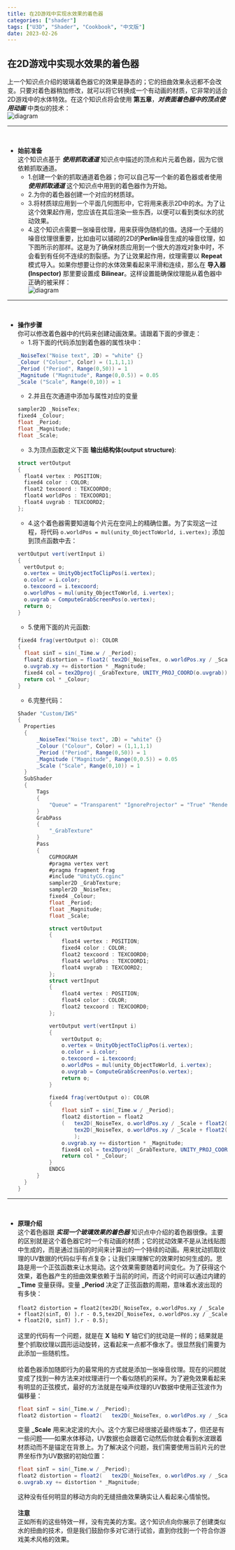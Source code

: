 ```yaml
---
title: 在2D游戏中实现水效果的着色器
categories: ["shader"]
tags: ["U3D", "Shader", "Cookbook", "中文版"]
date: 2023-02-26
---
```

## 在2D游戏中实现水效果的着色器   
上一个知识点介绍的玻璃着色器它的效果是静态的；它的扭曲效果永远都不会改变。只要对着色器稍加修改，就可以将它转换成一个有动画的材质，它非常的适合2D游戏中的水体特效。在这个知识点将会使用 **第五章**，***对表面着色器中的顶点使用动画*** 中类似的技术：   
![diagram](/game-tech-post/img/shader_book/diagram71.png)   


***
<br> 

- **始前准备**   
  这个知识点基于 ***使用抓取通道*** 知识点中描述的顶点和片元着色器，因为它很依赖抓取通道。
  - 1.创建一个新的抓取通道着色器；你可以自己写一个新的着色器或者使用 ***使用抓取通道*** 这个知识点中用到的着色器作为开始。
  - 2.为你的着色器创建一个对应的材质球。
  - 3.将材质球应用到一个平面几何图形中，它将用来表示2D中的水。为了让这个效果起作用，您应该在其后渲染一些东西，以便可以看到类似水的扰动效果。
  - 4.这个知识点需要一张噪音纹理，用来获得伪随机的值。选择一个无缝的噪音纹理很重要，比如由可以铺砌的2D的**Perlin**噪音生成的噪音纹理，如下图所示的那样。这是为了确保材质应用到一个很大的游戏对象中时，不会看到有任何不连续的割裂感。为了让效果起作用，纹理需要以 **Repeat** 模式导入。如果你想要让你的水体效果看起来平滑和连续，那么在 **导入器(Inspector)** 那里要设置成 **Bilinear**。这样设置能确保纹理能从着色器中正确的被采样：   
  ![diagram](/game-tech-post/img/shader_book/diagram72.png)   


*** 
<br>

- **操作步骤**   
  你可以修改着色器中的代码来创建动画效果。请跟着下面的步骤走：
  - 1.将下面的代码添加到着色器的属性块中：
  ``` c#
  _NoiseTex("Noise text", 2D) = "white" {}
  _Colour ("Colour", Color) = (1,1,1,1)
  _Period ("Period", Range(0,50)) = 1
  _Magnitude ("Magnitude", Range(0,0.5)) = 0.05
  _Scale ("Scale", Range(0,10)) = 1
  ```
  - 2.并且在次通道中添加与属性对应的变量
  ``` c#
  sampler2D _NoiseTex;
  fixed4 _Colour;
  float _Period;
  float _Magnitude;
  float _Scale; 
  ```
  - 3.为顶点函数定义下面 **输出结构体(output structure)**:
  ``` c#
  struct vertOutput
  {
    float4 vertex : POSITION;
    fixed4 color : COLOR;
    float2 texcoord : TEXCOORD0;
    float4 worldPos : TEXCOORD1;
    float4 uvgrab : TEXCOORD2;
  };
  ```
  - 4.这个着色器需要知道每个片元在空间上的精确位置。为了实现这一过程，将代码 `o.worldPos = mul(unity_ObjectToWorld, i.vertex);` 添加到顶点函数中去：
  ``` c#
  vertOutput vert(vertInput i)
  {
    vertOutput o;
    o.vertex = UnityObjectToClipPos(i.vertex);
    o.color = i.color;
    o.texcoord = i.texcoord;
    o.worldPos = mul(unity_ObjectToWorld, i.vertex);
    o.uvgrab = ComputeGrabScreenPos(o.vertex);
    return o;
  }
  ```
  - 5.使用下面的片元函数:   
  ``` c#
  fixed4 frag(vertOutput o): COLOR
  {
    float sinT = sin(_Time.w / _Period);
    float2 distortion = float2(	tex2D(_NoiseTex, o.worldPos.xy / _Scale + float2(sinT, 0) ).r - 0.5,tex2D(_NoiseTex, o.worldPos.xy / _Scale + float2(0, sinT) ).r - 0.5);
    o.uvgrab.xy += distortion * _Magnitude;
    fixed4 col = tex2Dproj( _GrabTexture, UNITY_PROJ_COORD(o.uvgrab));
    return col * _Colour;
  }
  ```
  - 6.完整代码：
  ``` c#
  Shader "Custom/IWS"
  {
    Properties
    {
        _NoiseTex("Noise text", 2D) = "white" {}
        _Colour ("Colour", Color) = (1,1,1,1)
        _Period ("Period", Range(0,50)) = 1
        _Magnitude ("Magnitude", Range(0,0.5)) = 0.05
        _Scale ("Scale", Range(0,10)) = 1
    }
    SubShader
    {
        Tags
        {
            "Queue" = "Transparent" "IgnoreProjector" = "True" "RenderType" = "Opaque"
        }
        GrabPass
        {
            "_GrabTexture"
        }
        Pass
        {
            CGPROGRAM
            #pragma vertex vert
            #pragma fragment frag
            #include "UnityCG.cginc"
            sampler2D _GrabTexture;
            sampler2D _NoiseTex;
            fixed4 _Colour;
            float _Period;
            float _Magnitude;
            float _Scale;

            struct vertOutput
            {
                float4 vertex : POSITION;
                fixed4 color : COLOR;
                float2 texcoord : TEXCOORD0;
                float4 worldPos : TEXCOORD1;
                float4 uvgrab : TEXCOORD2;
            };
            struct vertInput
            {
                float4 vertex : POSITION;
                float4 color : COLOR;
                float2 texcoord : TEXCOORD0;
            };

            vertOutput vert(vertInput i)
            {
                vertOutput o;
                o.vertex = UnityObjectToClipPos(i.vertex);
                o.color = i.color;
                o.texcoord = i.texcoord;
                o.worldPos = mul(unity_ObjectToWorld, i.vertex);
                o.uvgrab = ComputeGrabScreenPos(o.vertex);
                return o;
            }

            fixed4 frag(vertOutput o): COLOR
            {
                float sinT = sin(_Time.w / _Period);
				float2 distortion = float2
				(	tex2D(_NoiseTex, o.worldPos.xy / _Scale + float2(sinT, 0) ).r - 0.5,
					tex2D(_NoiseTex, o.worldPos.xy / _Scale + float2(0, sinT) ).r - 0.5
					);
				o.uvgrab.xy += distortion * _Magnitude;
				fixed4 col = tex2Dproj( _GrabTexture, UNITY_PROJ_COORD(o.uvgrab));
				return col * _Colour;
            }
			ENDCG
        }
    }
  }
  ```

*** 
<br>

- **原理介绍**   
  这个着色器跟 ***实现一个玻璃效果的着色器*** 知识点中介绍的着色器很像。主要的区别就是这个着色器它时一个有动画的材质；它的扰动效果不是从法线贴图中生成的，而是通过当前的时间来计算出的一个持续的动画。用来扰动抓取纹理的UV数据的代码似乎有点复杂；让我们来理解它的效果时如何生成的。思路是用一个正弦函数来让水晃动。这个效果需要随着时间变化。为了获得这个效果，着色器产生的扭曲效果依赖于当前的时间，而这个时间可以通过内建的 **_Time** 变量获得。变量 **_Period** 决定了正弦函数的周期，意味着水波出现的有多快：   
  <br>
  `float2 distortion = float2(tex2D(_NoiseTex, o.worldPos.xy / _Scale + float2(sinT, 0) ).r - 0.5,tex2D(_NoiseTex, o.worldPos.xy / _Scale + float2(0, sinT) ).r - 0.5);`   
  <br>
  这里的代码有一个问题，就是在 **X** 轴和 **Y** 轴它们的扰动是一样的；结果就是整个抓取纹理以圆形运动旋转，这看起来一点都不像水了。很显然我们需要为此添加一些随机性。   
  <br>
  给着色器添加随即行为的最常用的方式就是添加一张噪音纹理。现在的问题就变成了找到一种方法来对纹理进行一个看似随机的采样。为了避免效果看起来有明显的正弦模式，最好的方法就是在噪声纹理的UV数据中使用正弦波作为偏移量：   
  ``` c#
  float sinT = sin(_Time.w / _Period);
  float2 distortion = float2(	tex2D(_NoiseTex, o.worldPos.xy / _Scale + float2(sinT, 0) ).r - 0.5,tex2D(_NoiseTex, o.worldPos.xy / _Scale + float2(0, sinT) ).r - 0.5);
  ```   
  变量 **_Scale** 用来决定波的大小。这个方案已经很接近最终版本了，但还是有一些问题——如果水体移动，UV数据也会跟着它动然后你就会看到水波跟着材质动而不是锚定在背景上。为了解决这个问题，我们需要使用当前片元的世界坐标作为UV数据的初始位置：   
  ``` c#
  float sinT = sin(_Time.w / _Period);
  float2 distortion = float2(	tex2D(_NoiseTex, o.worldPos.xy / _Scale + float2(sinT, 0) ).r - 0.5,tex2D(_NoiseTex, o.worldPos.xy / _Scale + float2(0, sinT) ).r - 0.5);
  o.uvgrab.xy += distortion * _Magnitude;
  ```   
  这种没有任何明显的移动方向的无缝扭曲效果确实让人看起来心情愉悦。   
  <br>
  **注意**   
  正如所有的这些特效一样，没有完美的方案。这个知识点向你展示了创建类似水的扭曲的技术，但是我们鼓励你多对它进行试验，直到你找到一个符合你游戏美术风格的效果。
  
